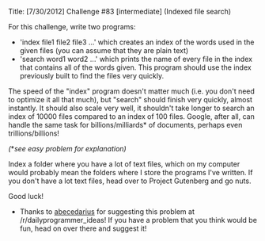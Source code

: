 Title: [7/30/2012] Challenge #83 [intermediate] (Indexed file search)


For this challenge, write two programs: 

* 'index file1 file2 file3 ...' which creates an index of the words used in the given files (you can assume that they are plain text)
* 'search word1 word2 ...' which prints the name of every file in the index that contains all of the words given. This program should use the index previously built to find the files very quickly.
    
The speed of the "index" program doesn't matter much (i.e. you don't need to optimize it all that much), but "search" should finish very quickly, almost instantly. It should also scale very well, it shouldn't take longer to search an index of 10000 files compared to an index of 100 files. Google, after all, can handle the same task for billions/milliards* of documents, perhaps even trillions/billions!

*(*\**see easy problem for explanation)*

Index a folder where you have a lot of text files, which on my computer would probably mean the folders where I store the programs I've written. If you don't have a lot text files, head over to Project Gutenberg and go nuts. 

Good luck!

* Thanks to [abecedarius](http://www.reddit.com/user/abecedarius) for suggesting this problem at /r/dailyprogrammer_ideas! If you have a problem that you think would be fun, head on over there and suggest it!
